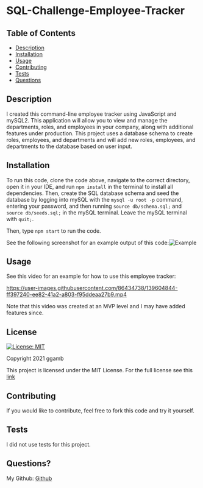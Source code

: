 # SQL-Challenge-Employee-Tracker
## Table of Contents
* [Description](#description)
* [Installation](#installation)
* [Usage](#usage)
* [Contributing](#contributing)
* [Tests](#tests)
* [Questions](#questions)

## Description
I created this command-line employee tracker using JavaScript and mySQL2. This application will allow you to view and manage the departments, roles, and employees in your company, along with additional features under production. This project uses a database schema to create roles, employees, and departments and will add new roles, employees, and departments to the database based on user input.

## Installation

To run this code, clone the code above, navigate to the correct directory, open it in your IDE, and run `npm install` in the terminal to install all dependencies. Then, create the SQL database schema and seed the database by logging into mySQL with the `mysql -u root -p` command, entering your password, and then running `source db/schema.sql;` and `source db/seeds.sql;` in the mySQL terminal. Leave the mySQL terminal with `quit;`.

Then, type `npm start` to run the code.

See the following screenshot for an example output of this code:![Example](https://user-images.githubusercontent.com/86434738/139595704-6b38be0d-ca5a-404c-a4cb-aa9107e1b5d3.png)


## Usage
See this video for an example for how to use this employee tracker:


https://user-images.githubusercontent.com/86434738/139604844-ff397240-ee82-41a2-a803-f95ddeaa27b9.mp4


Note that this video was created at an MVP level and I may have added features since.


## License
[![License: MIT](https://img.shields.io/badge/License-MIT-red.svg)](https://opensource.org/licenses/MIT)

Copyright 2021 ggamb

This project is licensed under the MIT License. For the full license see this [link](https://opensource.org/licenses/MIT)

## Contributing

If you would like to contribute, feel free to fork this code and try it yourself.

## Tests
I did not use tests for this project.

## Questions?
My Github: [Github](https://github.com/ggamb)

